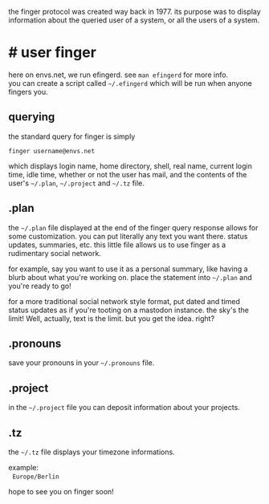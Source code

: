 the finger protocol was created way back in 1977. its purpose was to display information about the queried user of a system, or all the users of a system.

# # user finger

here on envs.net, we run efingerd. see `man efingerd` for more info.<br />
you can create a script called `~/.efingerd` which will be run when anyone fingers you.

## querying
the standard query for finger is simply

`finger username@envs.net`

which displays login name, home directory, shell, real name, current login time, idle time, whether or not the user has mail, and the contents of the user's `~/.plan`, `~/.project` and `~/.tz` file.

## .plan
the `~/.plan` file displayed at the end of the finger query response allows for some customization. you can put literally any text you want there. status updates, summaries, etc. this little file allows us to use finger as a rudimentary social network.

for example, say you want to use it as a personal summary, like having a blurb about what you're working on. place the statement into `~/.plan` and you're ready to go!

for a more traditional social network style format, put dated and timed status updates as if you're tooting on a mastodon instance. the sky's the limit! Well, actually, text is the limit. but you get the idea. right?

## .pronouns
save your pronouns in your `~/.pronouns` file.

## .project
in the `~/.project` file you can deposit information about your projects.

## .tz
the `~/.tz` file displays your timezone informations.

example:<br />
&nbsp;&nbsp;`Europe/Berlin`

hope to see you on finger soon!
